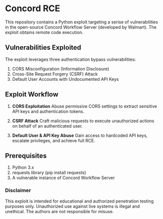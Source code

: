 # Concord RCE

This repository contains a Python exploit targeting a serise of vulnerabilities in the open-source Concord Workflow Server (developed by Walmart). The exploit obtains remote code execution.

## Vulnerabilities Exploited

The exploit leverages three authentication bypass vulnerabilities:

1. CORS Misconfiguration (Information Disclosure)
2. Cross-Site Request Forgery (CSRF) Attack
3. Default User Accounts with Undocumented API Keys

## Exploit Workflow

1. **CORS Exploitation**
Abuse permissive CORS settings to extract sensitive API keys and authentication tokens.

2. **CSRF Attack** 
Craft malicious requests to execute unauthorized actions on behalf of an authenticated user.

3. **Default User & API Key Abuse** 
Gain access to hardcoded API keys, escalate privileges, and achieve full RCE.

## Prerequisites

1. Python 3.x
2. requests library (pip install requests)
3. A vulnerable instance of Concord Workflow Server

### Disclaimer

This exploit is intended for educational and authorized penetration testing purposes only. Unauthorized use against live systems is illegal and unethical. The authors are not responsible for misuse.